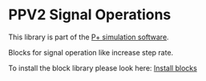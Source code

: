 # PPV2 Signal Operations
This library is part of the [P+ simulation software](https://github.com/Mynogs/PPV2-Simulation-System).

Blocks for signal operation like increase step rate.

To install the block library please look here: [Install blocks](https://github.com/Mynogs/PPV2-Simulation-System/blob/master/README.md#install-blocks)
